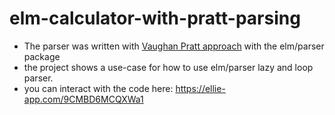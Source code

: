 # elm-calculator-with-pratt-parsing
- The parser was written with [Vaughan Pratt approach](https://web.archive.org/web/20151223215421/http://hall.org.ua/halls/wizzard/pdf/Vaughan.Pratt.TDOP.pdf) with the elm/parser package
- the project shows a use-case for how to use elm/parser lazy and loop parser. 
- you can interact with the code here: https://ellie-app.com/9CMBD6MCQXWa1
